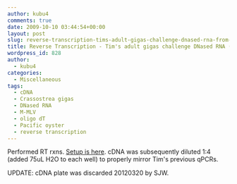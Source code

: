 ```yaml
---
author: kubu4
comments: true
date: 2009-10-10 03:44:54+00:00
layout: post
slug: reverse-transcription-tims-adult-gigas-challenge-dnased-rna-from-20091008
title: Reverse Transcription - Tim's adult gigas challenge DNased RNA (from 20091008)
wordpress_id: 828
author:
  - kubu4
categories:
  - Miscellaneous
tags:
  - cDNA
  - Crassostrea gigas
  - DNased RNA
  - M-MLV
  - oligo dT
  - Pacific oyster
  - reverse transcription
---
```


Performed RT rxns. [Setup is here](http://eagle.fish.washington.edu/Arabidopsis/Notebook%20Workup%20Files/20091009-02.jpg). cDNA was subsequently diluted 1:4 (added 75uL H2O to each well) to properly mirror Tim's previous qPCRs.

UPDATE: cDNA plate was discarded 20120320 by SJW.
